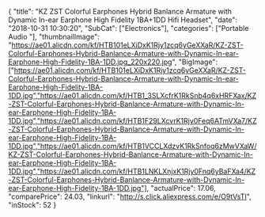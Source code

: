 {
	"title": "KZ ZST Colorful Earphones Hybrid Banlance Armature with Dynamic In-ear Earphone High Fidelity 1BA+1DD Hifi Headset",
	"date": "2018-10-31 10:30:20",
	"SubCat": ["Electronics"],
	"categories": ["Portable Audio "],
	"thumbnailImage": "https://ae01.alicdn.com/kf/HTB101eLXiDxK1Rjy1zcq6yGeXXaR/KZ-ZST-Colorful-Earphones-Hybrid-Banlance-Armature-with-Dynamic-In-ear-Earphone-High-Fidelity-1BA-1DD.jpg_220x220.jpg",
	"BigImage": ["https://ae01.alicdn.com/kf/HTB101eLXiDxK1Rjy1zcq6yGeXXaR/KZ-ZST-Colorful-Earphones-Hybrid-Banlance-Armature-with-Dynamic-In-ear-Earphone-High-Fidelity-1BA-1DD.jpg","https://ae01.alicdn.com/kf/HTB1_3SLXcfrK1RkSnb4q6xHRFXax/KZ-ZST-Colorful-Earphones-Hybrid-Banlance-Armature-with-Dynamic-In-ear-Earphone-High-Fidelity-1BA-1DD.jpg","https://ae01.alicdn.com/kf/HTB1F29LXcvrK1Rjy0Feq6ATmVXa7/KZ-ZST-Colorful-Earphones-Hybrid-Banlance-Armature-with-Dynamic-In-ear-Earphone-High-Fidelity-1BA-1DD.jpg","https://ae01.alicdn.com/kf/HTB1VCCLXdzvK1RkSnfoq6zMwVXaW/KZ-ZST-Colorful-Earphones-Hybrid-Banlance-Armature-with-Dynamic-In-ear-Earphone-High-Fidelity-1BA-1DD.jpg","https://ae01.alicdn.com/kf/HTB1LNKLXnjxK1Rjy0Fnq6yBaFXa4/KZ-ZST-Colorful-Earphones-Hybrid-Banlance-Armature-with-Dynamic-In-ear-Earphone-High-Fidelity-1BA-1DD.jpg"],
	"actualPrice": 17.06,
	"comparePrice": 24.03,
	"linkurl": "http://s.click.aliexpress.com/e/O9tVsTI",
	"inStock": 52
}
